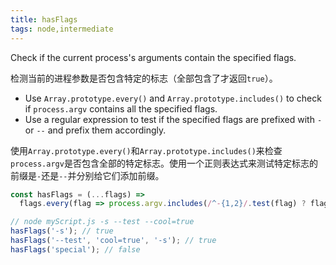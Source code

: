 ```yaml
---
title: hasFlags
tags: node,intermediate
---
```


Check if the current process's arguments contain the specified flags.

检测当前的进程参数是否包含特定的标志（全部包含了才返回`true`）。

- Use `Array.prototype.every()` and `Array.prototype.includes()` to check if `process.argv` contains all the specified flags.
- Use a regular expression to test if the specified flags are prefixed with `-` or `--` and prefix them accordingly.

使用`Array.prototype.every()`和`Array.prototype.includes()`来检查`process.argv`是否包含全部的特定标志。使用一个正则表达式来测试特定标志的前缀是`-`还是`--`并分别给它们添加前缀。

```js
const hasFlags = (...flags) =>
  flags.every(flag => process.argv.includes(/^-{1,2}/.test(flag) ? flag : '--' + flag));
```

```js
// node myScript.js -s --test --cool=true
hasFlags('-s'); // true
hasFlags('--test', 'cool=true', '-s'); // true
hasFlags('special'); // false
```
